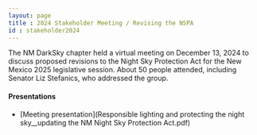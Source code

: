 ```yaml
---
layout: page
title : 2024 Stakeholder Meeting / Revising the NSPA
id : stakeholder2024
---
```


The NM DarkSky chapter held a virtual meeting on December 13, 2024 to discuss proposed revisions to the 
Night Sky Protection Act for the New Mexico 2025 legislative session. About 50 people attended, including
Senator Liz Stefanics, who addressed the group.

#### Presentations
  - [Meeting presentation](Responsible lighting and protecting the night sky__updating the NM Night Sky Protection Act.pdf)
